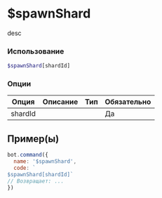 # $spawnShard
desc
### Использование
```php
$spawnShard[shardId]
```

### Опции

| Опция | Описание | Тип | Обязательно |
|--------|-------------|------|----------|
| shardId |  |  | Да |  
## Пример(ы)

```javascript
bot.command({
  name: '$spawnShard',
  code: `
$spawnShard[shardId]`
// Возвращает: ...
})
```